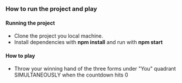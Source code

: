 ### How to run the project and play

#### Running the project

- Clone the project you local machine.
- Install dependencies with **npm install** and run with **npm start**

#### How to play

- Throw your winning hand of the three forms under "You" quadrant SIMULTANEOUSLY when the countdown hits 0
